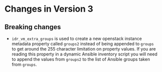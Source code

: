 # Changes in Version 3

## Breaking changes

- `idr_vm_extra_groups` is used to create a new openstack instance metadata property called `groups2` instead of being appended to `groups` to get around the 255 character limitation on property values.
  If you are reading this property in a dynamic Ansible inventory script you will need to append the values from `groups2` to the list of Ansible groups taken from `groups`.
